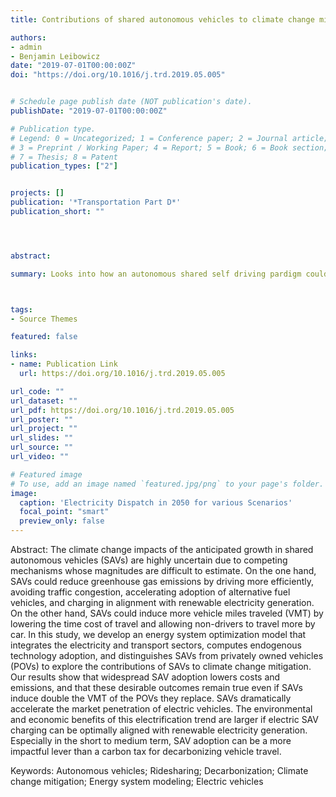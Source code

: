 ```yaml
---
title: Contributions of shared autonomous vehicles to climate change mitigation

authors:
- admin
- Benjamin Leibowicz
date: "2019-07-01T00:00:00Z"
doi: "https://doi.org/10.1016/j.trd.2019.05.005"


# Schedule page publish date (NOT publication's date).
publishDate: "2019-07-01T00:00:00Z"

# Publication type.
# Legend: 0 = Uncategorized; 1 = Conference paper; 2 = Journal article;
# 3 = Preprint / Working Paper; 4 = Report; 5 = Book; 6 = Book section;
# 7 = Thesis; 8 = Patent
publication_types: ["2"]


projects: []
publication: '*Transportation Part D*'
publication_short: ""




abstract:

summary: Looks into how an autonomous shared self driving pardigm could affect climate change.



tags:
- Source Themes

featured: false

links:
- name: Publication Link
  url: https://doi.org/10.1016/j.trd.2019.05.005

url_code: ""
url_dataset: ""
url_pdf: https://doi.org/10.1016/j.trd.2019.05.005
url_poster: ""
url_project: ""
url_slides: ""
url_source: ""
url_video: ""

# Featured image
# To use, add an image named `featured.jpg/png` to your page's folder.
image:
  caption: 'Electricity Dispatch in 2050 for various Scenarios'
  focal_point: "smart"
  preview_only: false
---
```


Abstract: The climate change impacts of the anticipated growth in shared autonomous vehicles (SAVs) are highly uncertain due to competing mechanisms whose magnitudes are difficult to estimate. On the one hand, SAVs could reduce greenhouse gas emissions by driving more efficiently, avoiding traffic congestion, accelerating adoption of alternative fuel vehicles, and charging in alignment with renewable electricity generation. On the other hand, SAVs could induce more vehicle miles traveled (VMT) by lowering the time cost of travel and allowing non-drivers to travel more by car. In this study, we develop an energy system optimization model that integrates the electricity and transport sectors, computes endogenous technology adoption, and distinguishes SAVs from privately owned vehicles (POVs) to explore the contributions of SAVs to climate change mitigation. Our results show that widespread SAV adoption lowers costs and emissions, and that these desirable outcomes remain true even if SAVs induce double the VMT of the POVs they replace. SAVs dramatically accelerate the market penetration of electric vehicles. The environmental and economic benefits of this electrification trend are larger if electric SAV charging can be optimally aligned with renewable electricity generation. Especially in the short to medium term, SAV adoption can be a more impactful lever than a carbon tax for decarbonizing vehicle travel.

Keywords: Autonomous vehicles; Ridesharing; Decarbonization; Climate change mitigation; Energy system modeling; Electric vehicles
